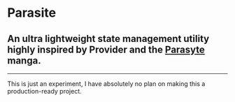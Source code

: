 # Parasite

## An ultra lightweight state management utility highly inspired by Provider and the [Parasyte](https://en.wikipedia.org/wiki/Parasyte) manga.

---

This is just an experiment, I have absolutely no plan on making this a production-ready project.
